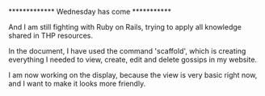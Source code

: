 ************* Wednesday has come ***********

And I am still fighting with Ruby on Rails, trying to apply all knowledge shared in THP resources.

In the document, I have used the command 'scaffold', which is creating everything I needed to view, create, edit and delete gossips in my website.

I am now working on the display, because the view is very basic right now, and I want to make it looks more friendly.

